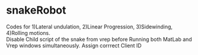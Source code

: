 # snakeRobot
Codes for 1)Lateral undulation, 2)Linear Progression, 3)Sidewinding, 4)Rolling motions.                                                  
Disable Child script of the snake from vrep before Running both MatLab and Vrep windows simultaneously.
Assign corrrect Client ID
